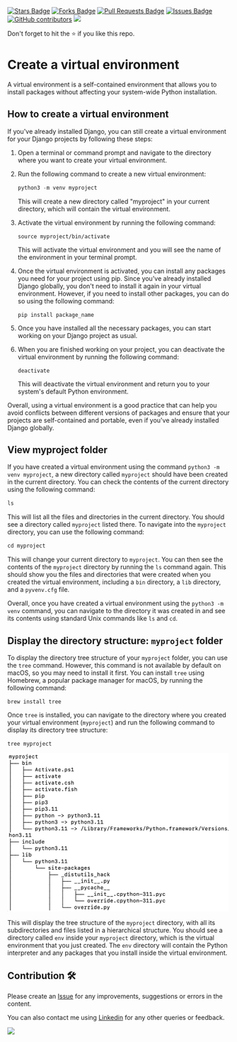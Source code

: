 <a href="https://github.com/drshahizan/python-web/stargazers"><img src="https://img.shields.io/github/stars/drshahizan/python-web" alt="Stars Badge"/></a>
<a href="https://github.com/drshahizan/python-web/network/members"><img src="https://img.shields.io/github/forks/drshahizan/python-web" alt="Forks Badge"/></a>
<a href="https://github.com/drshahizan/python-web/pulls"><img src="https://img.shields.io/github/issues-pr/drshahizan/python-web" alt="Pull Requests Badge"/></a>
<a href="https://github.com/drshahizan/python-web/issues"><img src="https://img.shields.io/github/issues/drshahizan/python-web" alt="Issues Badge"/></a>
<a href="https://github.com/drshahizan/python-web/graphs/contributors"><img alt="GitHub contributors" src="https://img.shields.io/github/contributors/drshahizan/python-web?color=2b9348"></a>
![](https://visitor-badge.glitch.me/badge?page_id=drshahizan/python-web)

Don't forget to hit the :star: if you like this repo.

# Create a virtual environment
A virtual environment is a self-contained environment that allows you to install packages without affecting your system-wide Python installation. 

## How to create a virtual environment
If you've already installed Django, you can still create a virtual environment for your Django projects by following these steps:

1. Open a terminal or command prompt and navigate to the directory where you want to create your virtual environment.

2. Run the following command to create a new virtual environment:
   ```python
   python3 -m venv myproject
   ```
   This will create a new directory called "myproject" in your current directory, which will contain the virtual environment.

3. Activate the virtual environment by running the following command:
   ```
   source myproject/bin/activate
   ```
   This will activate the virtual environment and you will see the name of the environment in your terminal prompt.

4. Once the virtual environment is activated, you can install any packages you need for your project using pip. Since you've already installed Django globally, you don't need to install it again in your virtual environment. However, if you need to install other packages, you can do so using the following command:
   ```
   pip install package_name
   ```

5. Once you have installed all the necessary packages, you can start working on your Django project as usual.

6. When you are finished working on your project, you can deactivate the virtual environment by running the following command:
   ```
   deactivate
   ```
   This will deactivate the virtual environment and return you to your system's default Python environment.

Overall, using a virtual environment is a good practice that can help you avoid conflicts between different versions of packages and ensure that your projects are self-contained and portable, even if you've already installed Django globally.

## View myproject folder
If you have created a virtual environment using the command `python3 -m venv myproject`, a new directory called `myproject` should have been created in the current directory. You can check the contents of the current directory using the following command:

```python
ls
```

This will list all the files and directories in the current directory. You should see a directory called `myproject` listed there. To navigate into the `myproject` directory, you can use the following command:

```python
cd myproject
```

This will change your current directory to `myproject`. You can then see the contents of the `myproject` directory by running the `ls` command again. This should show you the files and directories that were created when you created the virtual environment, including a `bin` directory, a `lib` directory, and a `pyvenv.cfg` file.

Overall, once you have created a virtual environment using the `python3 -m venv` command, you can navigate to the directory it was created in and see its contents using standard Unix commands like `ls` and `cd`.

## Display the directory structure: `myproject` folder
To display the directory tree structure of your `myproject` folder, you can use the `tree` command. However, this command is not available by default on macOS, so you may need to install it first. You can install `tree` using Homebrew, a popular package manager for macOS, by running the following command:

```
brew install tree
```

Once `tree` is installed, you can navigate to the directory where you created your virtual environment (`myproject`) and run the following command to display its directory tree structure:

```
tree myproject
```
<img src="tree.png" width="500" />


This will display the tree structure of the `myproject` directory, with all its subdirectories and files listed in a hierarchical structure. You should see a directory called `env` inside your `myproject` directory, which is the virtual environment that you just created. The `env` directory will contain the Python interpreter and any packages that you install inside the virtual environment.
## Contribution 🛠️
Please create an [Issue](https://github.com/drshahizan/python-web/issues) for any improvements, suggestions or errors in the content.

You can also contact me using [Linkedin](https://www.linkedin.com/in/drshahizan/) for any other queries or feedback.

![](https://visitor-badge.glitch.me/badge?page_id=drshahizan)
